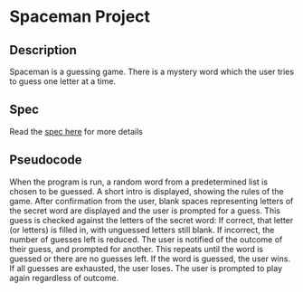 # Spaceman Project

## Description
Spaceman is a guessing game.  There is a mystery word which the user tries to guess one letter at a time.  

## Spec
Read the [spec here](https://docs.google.com/document/d/1y1WPgJERAuLRJjeSXTf5znjhsrtPjnzPKfD03_f6v7w/edit?usp=sharing) for more details

## Pseudocode
When the program is run, a random word from a predetermined list is chosen to be guessed.
A short intro is displayed, showing the rules of the game.
After confirmation from the user, blank spaces representing letters of the secret word are displayed and the user is prompted for a guess.
    This guess is checked against the letters of the secret word:
        If correct, that letter (or letters) is filled in, with unguessed letters still blank.
        If incorrect, the number of guesses left is reduced.
        The user is notified of the outcome of their guess, and prompted for another.
        This repeats until the word is guessed or there are no guesses left.
    If the word is guessed, the user wins.
    If all guesses are exhausted, the user loses.
    The user is prompted to play again regardless of outcome.
